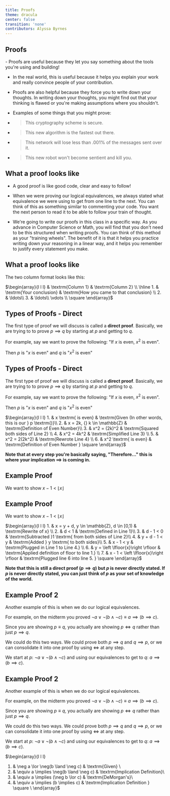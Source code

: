 ```yaml
---
title: Proofs
theme: dracula
center: false
transition: 'none'
contributors: Alyssa Byrnes
---
```



<div id="content">
</div>


## Proofs
<div id="content">
- Proofs are useful because they let you say something about the tools you're using and building! 

- In the real world, this is useful because it helps you explain your work and really convince people of your contribution.

- Proofs are also helpful because they force you to write down your thoughts. In writing down your thoughts, you might find out that your thinking is flawed or you're making assumptions where you shouldn't.  

- Examples of some things that you might prove:

- > This cryptography scheme is secure.
- > This new algorithm is the fastest out there.
- > This network will lose less than $.001 \%$ of the messages sent over it.
- > This new robot won't become sentient and kill you.



</div>


## What a proof looks like
<div id="content">

- A good proof is like good code, clear and easy to follow! 

- When we were proving our logical equivalences, we always stated what equivalence we were using to get from one line to the next. You can think of this as something similar to commenting your code. You want the next person to read it to be able to follow your train of thought.

- We're going to write our proofs in this class in a specific way. As you advance in Computer Science or Math, you will find that you don't need to be this structured when writing proofs. You can think of this method as your "training wheels". The benefit of it is that it helps you practice writing down your reasoning in a linear way, and it helps you remember to justify every statement you make.


</div>


## What a proof looks like
<div id="content">

The two column format looks like this: 

$\begin{array}{l l l}
 & \textrm{Column 1} & \textrm{Column 2} \\
 \hline
    1. & \textrm{Your conclusion} & \textrm{How you came to that conclusion}  \\
     2. & \ldots\\
     3. & \ldots\\
     \vdots \\
      \square 
 \end{array}$
 

</div>


## Types of Proofs - Direct
<div id="content">
 
 The first type of proof we will discuss is called a **direct proof**. Basically, we are trying to to prove $p \implies q$ by starting at $p$ and getting to $q$.
 
 For example, say we want to prove the following: "If $x$ is even, $x^2$ is even". 
 
 Then $p$ is "$x$ is even" and $q$ is "$x^2$ is even"
 
 
 

</div>


## Types of Proofs - Direct
<div id="content">
 
 The first type of proof we will discuss is called a **direct proof**. Basically, we are trying to to prove $p \implies q$ by starting at $p$ and getting to $q$.
 
 For example, say we want to prove the following: "If $x$ is even, $x^2$ is even". 
 
 Then $p$ is "$x$ is even" and $q$ is "$x^2$ is even"
 
$\begin{array}{l l l}
      1. & x \textrm{ is even} & \textrm{Given (In other words, this is our } p \textrm{)}\\
      2. & x = 2k, {} k \in \mathbb{Z} & \textrm{Definition of Even Number}\\
      3. & x^2 = (2k)^2 & \textrm{Squared both sides of Line 2} \\
      4. & x^2 = 4k^2 & \textrm{Simplified Line 3} \\
      5. & x^2 = 2(2k^2) & \textrm{Rewrote Line 4} \\
      6. & x^2 \textrm{ is even} & \textrm{Definition of Even Number } \square
    \end{array}$
    
**Note that at every step you're basically saying, "Therefore..." this is where your implication $\implies$ is coming in.**



</div>


## Example Proof
<div id="content">

We want to show $x-1 < \left \lfloor{x}\right \rfloor$



</div>


## Example Proof
<div id="content">

We want to show $x-1 < \left \lfloor{x}\right \rfloor$

 $\begin{array}{l l l}
     1. & x = y + d, y \in \mathbb{Z}, d \in [0,1) & \textrm{Rewrite of x}  \\
     2. & d < 1 & \textrm{Defined in Line 1}\\
     3. & d - 1 < 0 & \textrm{Subtracted }1 \textrm{ from both sides of Line 2}\\
     4. & y + d - 1 < y & \textrm{Added } y \textrm{ to both sides}\\
     5. & x - 1 < y & \textrm{Plugged in Line 1 to Line 4.} \\
     6. & y = \left \lfloor{x}\right \rfloor & \textrm{Applied definition of floor to line 1.} \\
     7. & x - 1 < \left \lfloor{x}\right \rfloor & \textrm{Plugged line 6 into line 5. } \square 
 \end{array}$  
 
 **Note that this is still a direct proof ($p \implies q$) but $p$ is never directly stated. If $p$ is never directly stated, you can just think of $p$ as your set of knowledge of the world.**
 

</div>


## Example Proof 2
<div id="content">
 
Another example of this is when we do our logical equivalences.
 
 For example, on the midterm you proved $\neg a \lor \neg(b \land \neg c) \equiv a \implies (b \implies c)$.
 
 Since you are showing $p \equiv q$, you actually are showing $p \iff q$ rather than just $p \implies q$. 
 
 We could do this two ways. We could prove both $p \implies q$ and $q \implies p$, or we can consolidate it into one proof by using $\iff$ at any step.
 
 We start at $p$: $\neg a \lor \neg(b \land \neg c)$ and using our equivalences to get to $q$: $a \implies (b \implies c)$.

 
 

</div>


## Example Proof 2
<div id="content">
 
  Another example of this is when we do our logical equivalences.
 
 For example, on the midterm you proved $\neg a \lor \neg(b \land \neg c) \equiv a \implies (b \implies c)$.
 
 Since you are showing $p \equiv q$, you actually are showing $p \iff q$ rather than just $p \implies q$. 
 
 We could do this two ways. We could prove both $p \implies q$ and $q \implies p$, or we can consolidate it into one proof by using $\iff$ at any step.
 
 We start at $p$: $\neg a \lor \neg(b \land \neg c)$ and using our equivalences to get to $q$: $a \implies (b \implies c)$.
 
 $\begin{array}{l l l}
   1. & \neg a \lor \neg(b \land \neg c)  & \textrm{Given} \\
   2. & \equiv a \implies \neg(b \land \neg c) & \textrm{Implication Definition}\\
   3. & \equiv a \implies (\neg b \lor c) & \textrm{DeMorgan's}\\
   4. & \equiv a \implies (b \implies c) & \textrm{Implication Definition } \square \\
\end{array}$



</div>


